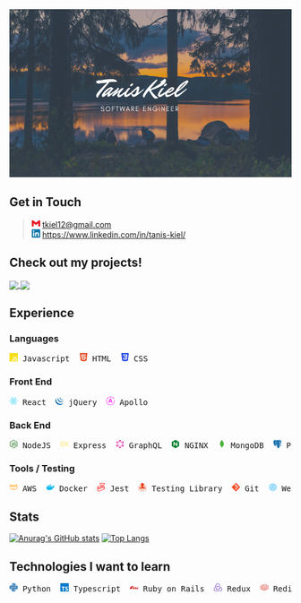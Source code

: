 <img src='./assets/banners/Script Camping Facebook Cover.png' height="300" width="600">

## Get in Touch

> <img alt="Gmail" src="./assets/logos/gmail.svg" height="15" width="15"/>  tkiel12@gmail.com <br />
> <img alt="Linked In" src="./assets/logos/linkedin.svg" height="15" width="15"/> https://www.linkedin.com/in/tanis-kiel/

## Check out my projects!

<a href="https://github.com/TanisTanis/digitalnomad">
  <img align="center" src="https://github-readme-stats.vercel.app/api/pin/?username=TanisTanis&repo=digitalnomad&bg_color=#eb99ff&text_color=#ff944d" />
</a>
<a href="https://github.com/pirate-ninjas/Reviews-Service">
  <img align="center" src="https://github-readme-stats.vercel.app/api/pin/?username=pirate-ninjas&repo=Reviews-Service" />
</a>

## Experience

### Languages

<pre>
<img alt="Javascript" src="./assets/logos/javascript.svg" height="15" width="15"/> Javascript  <img alt="HTML" src="./assets/logos/html5.svg" height="15" width="15"/> HTML  <img alt="CSS" src="./assets/logos/css3.svg" height="15" width="15"/> CSS
</pre>

### Front End

<pre>
<img alt="React" src="./assets/logos/react.svg" height="15" width="15"/> React  <img alt="jQuery" src="./assets/logos/jquery.svg" height="15" width="15"/> jQuery  <img alt="Apollo" src="./assets/logos/apollographql.svg" height="15" width="15"/> Apollo
</pre>

### Back End

<pre>
<img alt="NodeJS" src="./assets/logos/node-dot-js.svg" height="15" width="15"/> NodeJS  <img alt="Express" src="./assets/logos/express.svg" height="15" width="15"/> Express  <img alt="GraphQL" src="./assets/logos/graphql.svg" height="15" width="15"/> GraphQL  <img alt="NGINX" src="./assets/logos/nginx.svg" height="15" width="15"/> NGINX  <img alt="MongoDB" src="./assets/logos/mongodb.svg" height="15" width="15"/> MongoDB  <img alt="PostgreSQL" src="./assets/logos/postgresql.svg" height="15" width="15"/> PostgreSQL  <img alt="MySQL" src="./assets/logos/mysql.svg" height="15" width="15"/> MySQL
</pre>

### Tools / Testing

<pre>
<img alt="AWS" src="./assets/logos/amazonaws.svg" height="15" width="15"/> AWS  <img alt="Docker" src="./assets/logos/docker.svg" height="15" width="15"/> Docker  <img alt="Jest" src="./assets/logos/jest.svg" height="15" width="15"/> Jest  <img alt="Testing Library" src="./assets/logos/testinglibrary.svg" height="15" width="15"/> Testing Library  <img alt="Git" src="./assets/logos/git.svg" height="15" width="15"/> Git  <img alt="Webpack" src="./assets/logos/webpack.svg" height="15" width="15"/> Webpack  <img alt="Babel" src="./assets/logos/babel.svg" height="15" width="15"/> Babel
</pre>

## Stats

[![Anurag's GitHub stats](https://github-readme-stats.vercel.app/api?username=TanisTanis&hide=stars,issues&count_private=true&show_icons=true&theme=nightowl)](https://github.com/anuraghazra/github-readme-stats) [![Top Langs](https://github-readme-stats.vercel.app/api/top-langs/?username=TanisTanis&layout=compact&theme=slateorange)](https://github.com/anuraghazra/github-readme-stats)

## Technologies I want to learn

<pre>
<img alt="Python" src="./assets/logos/python.svg" height="15" width="15"/> Python  <img alt="Typescript" src="./assets/logos/typescript.svg" height="15" width="15"/> Typescript  <img alt="Ruby on Rails" src="./assets/logos/rubyonrails.svg" height="15" width="15"/> Ruby on Rails  <img alt="Redux" src="./assets/logos/redux.svg" height="15" width="15"/> Redux  <img alt="Redis" src="./assets/logos/redis.svg" height="15" width="15"/> Redis  <img alt="DynamoDB" src="./assets/logos/amazondynamodb.svg" height="15" width="15"/> DynamoDB  <img alt="Cassandra" src="./assets/logos/apachecassandra.svg" height="15" width="15"/> Cassandra
</pre>

<!--
**TanisTanis/TanisTanis** is a ✨ _special_ ✨ repository because its `README.md` (this file) appears on your GitHub profile.

Here are some ideas to get you started:

- 🔭 I’m currently working on ...
- 🌱 I’m currently learning ...
- 👯 I’m looking to collaborate on ...
- 🤔 I’m looking for help with ...
- 💬 Ask me about ...
- 📫 How to reach me: ...
- 😄 Pronouns: ...
- ⚡ Fun fact: ...
-->
